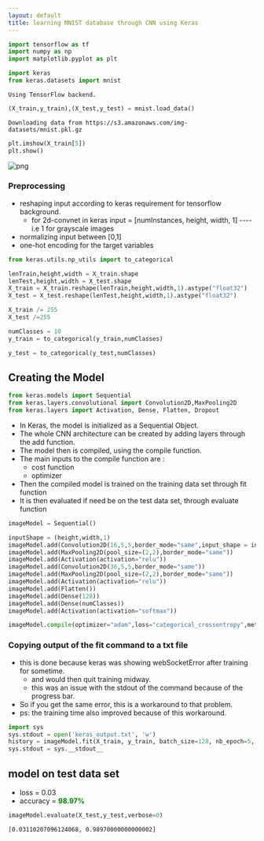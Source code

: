 ```yaml
---
layout: default
title: learning MNIST database through CNN using Keras
---
```


```python
import tensorflow as tf
import numpy as np
import matplotlib.pyplot as plt
```


```python
import keras
from keras.datasets import mnist
```

    Using TensorFlow backend.



```python
(X_train,y_train),(X_test,y_test) = mnist.load_data()
```

    Downloading data from https://s3.amazonaws.com/img-datasets/mnist.pkl.gz



```python
plt.imshow(X_train[5])
plt.show()
```


![png](output_3_0.png)


### Preprocessing
* reshaping input according to keras requirement for tensorflow background.
    * for 2d-convnet in keras input = [numInstances, height, width, 1] ---- i.e 1 for grayscale images
* normalizing input between [0,1]
* one-hot encoding for the target variables



```python
from keras.utils.np_utils import to_categorical
```


```python
lenTrain,height,width = X_train.shape
lenTest,height,width = X_test.shape
X_train = X_train.reshape(lenTrain,height,width,1).astype("float32")
X_test = X_test.reshape(lenTest,height,width,1).astype("float32")
```


```python
X_train /= 255
X_test /=255

```


```python
numClasses = 10
y_train = to_categorical(y_train,numClasses)
```


```python
y_test = to_categorical(y_test,numClasses)
```

## Creating the Model


```python
from keras.models import Sequential
from keras.layers.convolutional import Convolution2D,MaxPooling2D
from keras.layers import Activation, Dense, Flatten, Dropout 
```

* In Keras, the model is initialized as a Sequential Object. 
* The whole CNN architecture can be created by adding layers through the add function.
* The model then is compiled, using the compile function.
* The main inputs to the compile function are :
    * cost function
    * optimizer 
* Then the compiled model is trained on the training data set through fit function
* It is then evaluated if need be on the test data set, through evaluate function


```python
imageModel = Sequential()
```


```python
inputShape = (height,width,1)
imageModel.add(Convolution2D(16,5,5,border_mode="same",input_shape = inputShape))
imageModel.add(MaxPooling2D(pool_size=(2,2),border_mode="same"))
imageModel.add(Activation(activation="relu"))
imageModel.add(Convolution2D(36,5,5,border_mode="same"))
imageModel.add(MaxPooling2D(pool_size=(2,2),border_mode="same"))
imageModel.add(Activation(activation="relu"))
imageModel.add(Flatten())
imageModel.add(Dense(128))
imageModel.add(Dense(numClasses))
imageModel.add(Activation(activation="softmax"))
```


```python
imageModel.compile(optimizer="adam",loss="categorical_crossentropy",metrics=["accuracy"])
```

### Copying output of the fit command to a txt file
* this is done because keras was showing webSocketError after training for sometime.
    * and would then quit training midway.
    * this was an issue with the stdout of the command because of the progress bar.
* So if you get the same error, this is a workaround to that problem.
* ps: the training time also improved because of this workaround. 


```python
import sys
sys.stdout = open('keras_output.txt', 'w')
history = imageModel.fit(X_train, y_train, batch_size=128, nb_epoch=5, verbose=1,validation_split=0.33)
sys.stdout = sys.__stdout__
```

## model on test data set
* loss = 0.03
* accuracy = **<span style="color:green">98.97%</span>**


```python
imageModel.evaluate(X_test,y_test,verbose=0)
```




    [0.03110207096124068, 0.98970000000000002]




```python

```


```python

```
